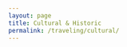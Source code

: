 ```yaml
---
layout: page
title: Cultural & Historic
permalink: /traveling/cultural/
---
```


<style>
    .container {
        display: flex;
        flex-direction: column;
        gap: 20px;
        align-items: center;
        width: 100%;
        font-size: small;
        font-family: Georgia, 'Times New Roman', Times, serif;
        margin-top: 150px;
        margin-bottom: 50px;
        padding: 20px;
        box-sizing: border-box;
    }

    .item {
        display: flex;
        flex-direction: row; 
        gap: 20px;
        align-items: center;
        width: 100%;
        max-width: 600px; 
    }

    .item img {
        width: 150px; 
        height: auto;
        border-radius: 5px; 
    }

    .text-container {
        display: flex;
        flex-direction: column; 
        max-width: 400px;
    }

    .title {
        font-weight: bold;
        font-size: medium;
    }

    .description {
        font-size: small;
    }

    .location {
        font-size: small;
    }
</style>

<div class="container" id="container">

</div>

<script>
    var container = document.getElementById("container");
    const places = [
        {
            "link": "b0650662-02da-46cb-968a-aebfedfb079b", 
            "title":"Fez to Marrakech 3 days Sahara Desert tour, Fez", 
            "description": "The best way to make your way between the imperial cities of Fez and Marrakech is to get out into the Moroccan landscape and experience the Sahara Desert on this three-day tour. Camel rides, desert camp, riad accommodation and transport will all be covered, so you can just enjoy your desert holiday.", 
            "locationLink": "/traveling/fez/"
        },

        {
            "link": "eb622241-0564-442e-b5d1-51bf523f9a24", 
            "title":"Mosque of Muhammad Ali, Cairo", 
            "description": "Located in the Citadel, this mosque was built between 1824 and 1857 in the Ottoman style by Mohammad Ali Pasha, a ruler of Egypt.", 
            "locationLink": "/traveling/cairo/"
        },
        
        {
            "link": "e4759b50-212a-465c-9bf8-1338d822c0f0", 
            "title":"Old City of Jerusalem, Jersalem", 
            "description": "Characterized by narrow, winding streets and alleyways, this ancient part of the city is filled with shrines and attractions holy to Jews, Christians and Muslims including the Western Wall, Temple Mount and the Church of the Holy Sepulchre.", 
            "locationLink": "/traveling/jerusalem/"
        },
        {
            "link": "772bb3fe-1f29-4034-8c84-c73fa5fc9e98", 
            "title":"Cathédrale Notre-Dame de Paris, Paris", 
            "description": "The iconic Notre Dame Cathedral Paris—meaning ‘Our Lady of Paris’—is a masterpiece of French Gothic architecture. Built back in the 12th century, the important monument has witnessed many historical events. ", 
            "locationLink": "/traveling/paris/"
        },
        {
            "link": "c5bedd50-f263-43ca-aa93-a14f6fa948e2", 
            "title":"Buckingham Palace, London", 
            "description": "Buckingham Palace is recognised around the world as the focus of national and royal celebrations as well as the backdrop to the regular Changing the Guard ceremony. Explore the magnificent State Rooms which are open to visitors for 10 weeks each summer and on selected dates during winter and spring.", 
            "locationLink": "/traveling/london/"
        },
        {
            "link": "6785d497-96f6-4889-8a16-db31361a6f24", 
            "title":"Yasukuni Shrine, Tokyo", 
            "description": "A large, torii gate stands at the entrance to this shrine built in memory of those who lost their lives defending Japan. Many officials still come and offer prayer annually on August 15, the anniversary of Japan's defeat in World War II.", 
            "locationLink": "/traveling/tokyo/"
        },
        {
            "link": "f5046420-ec58-4de1-8b8f-d4b21a528186", 
            "title":"Jing'an Temple, Shanghai", 
            "description": "The Jing'an Temple in Shanghai, China is a Buddhist temple with a rich history and many notable features. The temple has multiple halls and courtyards, including the main hall, the entrance hall, and the Guanyin Hall. It also features a pagoda, a large bronze bell, and several notable Buddha statues.", 
            "locationLink": "/traveling/shanghai/"
        },
        {
            "link": "7c5ed056-f5ca-4045-9205-a8a581a72893", 
            "title":"9/11 Memorial & Museum, New York City", 
            "description": "Through commemoration, exhibitions and educational programs, The National September 11 Memorial & Museum, a nonprofit in New York City, remembers and honors the 2,983 people killed in the horrific attacks of September 11, 2001.", 
            "locationLink": "/traveling/nyc/"
        },
        {
            "link": "5423fb83-f220-4b9a-8dd0-5235c013c5e7", 
            "title":"Shri Krishna Temple, Bahrain", 
            "description": "This 200-year-old temple located near the Bab-al-Bahrain is a beautiful jewel tucked away in between the market area in Bahrain. The design of the temple is colorful and mimics several Rajasthani elements. A perfect place to offer prayers in the busy city life, the temple also hosts several functions and a daily morning prayer.", 
            "locationLink": "/traveling/bahrain/"
        },
    ];

    for (let i = 0; i < places.length; i++) {
        var item = document.createElement("div");
        item.classList.add("item");

        var img = document.createElement("img");
        img.src = "https://github.com/user-attachments/assets/" + places[i].link;

        var textContainer = document.createElement("div");
        textContainer.classList.add("text-container");

        var title = document.createElement("div");
        title.classList.add("title");
        title.textContent = places[i].title;

        var desc = document.createElement("div");
        desc.classList.add("description");
        desc.textContent = places[i].description;

        textContainer.appendChild(title);
        textContainer.appendChild(desc);

        item.appendChild(img);
        item.appendChild(textContainer);
        container.appendChild(item);

    
       // location link

        var country = places[i].locationLink.split("/").filter(Boolean).pop();
        country = country.charAt(0).toUpperCase() + country.slice(1);
        var locationLink = document.createElement("div");
        locationLink.classList.add("location");
        locationLink.innerHTML = `<a href="{{ site.baseurl }}${places[i].locationLink}">More about ${country}</a>`;
        textContainer.appendChild(locationLink);
        
    }
</script>
